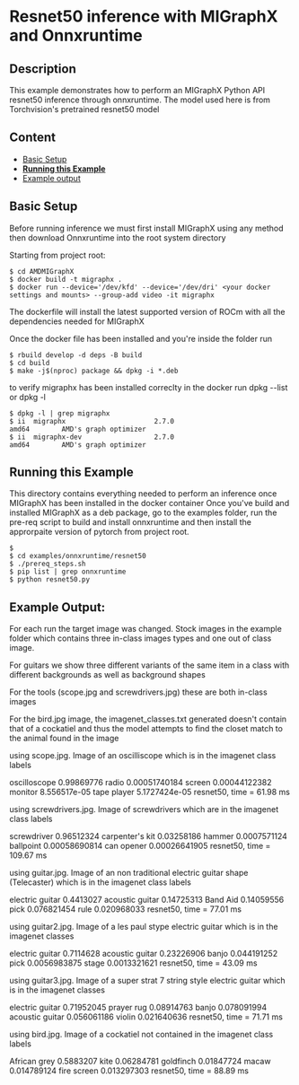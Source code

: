 # Resnet50 inference with MIGraphX and Onnxruntime

## Description

This example demonstrates how to perform an MIGraphX Python API resnet50 inference through onnxruntime. The model used here is from Torchvision's pretrained resnet50 model

## Content
- [Basic Setup](#Basic-Setup)
- [**Running this Example**](#Running-this-Example)
- [Example output](#example-Output)

## Basic Setup
Before running inference we must first install MIGraphX using any method then download Onnxruntime into the root system directory  

Starting from project root:
```
$ cd AMDMIGraphX
$ docker build -t migraphx .
$ docker run --device='/dev/kfd' --device='/dev/dri' <your docker settings and mounts> --group-add video -it migraphx
```

The dockerfile will install the latest supported version of ROCm with all the dependencies needed for MIGraphX

Once the docker file has been installed and you're inside the folder run

```
$ rbuild develop -d deps -B build
$ cd build 
$ make -j$(nproc) package && dpkg -i *.deb
```

to verify migraphx has been installed correclty in the docker run dpkg --list or dpkg -l

```
$ dpkg -l | grep migraphx 
$ ii  migraphx                      2.7.0                             amd64        AMD's graph optimizer
$ ii  migraphx-dev                  2.7.0                             amd64        AMD's graph optimizer
```

## Running this Example

This directory contains everything needed to perform an inference once MIGraphX has been installed in the docker container
Once you've build and installed MIGraphX as a deb package, go to the examples folder, run the pre-req script to build and install
onnxruntime and then install the approrpaite version of pytorch from project root.

```
$ 
$ cd examples/onnxruntime/resnet50
$ ./prereq_steps.sh
$ pip list | grep onnxruntime
$ python resnet50.py
```

## Example Output:

For each run the target image was changed. Stock images in the example folder which contains three in-class images types and one out of class image.

For guitars we show three different variants of the same item in a class with different backgrounds as well as background shapes

For the tools (scope.jpg and screwdrivers.jpg) these are both in-class images

For the bird.jpg image, the imagenet_classes.txt generated doesn't contain that of a cockatiel and thus the model attempts to find the closet 
match to the animal found in the image

using scope.jpg. Image of an oscilliscope which is in the imagenet class labels

oscilloscope 0.99869776
radio 0.00051740184
screen 0.00044122382
monitor 8.556517e-05
tape player 5.1727424e-05
resnet50, time = 61.98 ms


using screwdrivers.jpg. Image of screwdrivers which are in the imagenet class labels

screwdriver 0.96512324
carpenter's kit 0.03258186
hammer 0.0007571124
ballpoint 0.00058690814
can opener 0.00026641905
resnet50, time = 109.67 ms


using guitar.jpg. Image of an non traditional electric guitar shape (Telecaster) which is in the imagenet class labels

electric guitar 0.4413027
acoustic guitar 0.14725313
Band Aid 0.14059556
pick 0.076821454
rule 0.020968033
resnet50, time = 77.01 ms


using guitar2.jpg. Image of a les paul stype electric guitar which is in the imagenet classes

electric guitar 0.7114628
acoustic guitar 0.23226906
banjo 0.044191252
pick 0.0056983875
stage 0.0013321621
resnet50, time = 43.09 ms


using guitar3.jpg. Image of a super strat 7 string style electric guitar which is in the imagenet classes

electric guitar 0.71952045
prayer rug 0.08914763
banjo 0.078091994
acoustic guitar 0.056061186
violin 0.021640636
resnet50, time = 71.71 ms


using bird.jpg. Image of a cockatiel not contained in the imagenet class labels

African grey 0.5883207
kite 0.06284781
goldfinch 0.01847724
macaw 0.014789124
fire screen 0.013297303
resnet50, time = 88.89 ms
